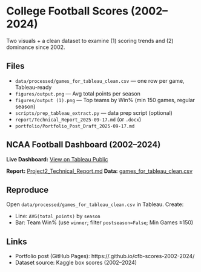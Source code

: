 # College Football Scores (2002–2024)

Two visuals + a clean dataset to examine (1) scoring trends and (2) dominance since 2002.

## Files
- `data/processed/games_for_tableau_clean.csv` — one row per game, Tableau-ready
- `figures/output.png` — Avg total points per season
- `figures/output (1).png` — Top teams by Win% (min 150 games, regular season)
- `scripts/prep_tableau_extract.py` — data prep script (optional)
- `report/Technical_Report_2025-09-17.md` (or `.docx`)
- `portfolio/Portfolio_Post_Draft_2025-09-17.md`

  
## NCAA Football Dashboard (2002–2024)
**Live Dashboard:** [View on Tableau Public](https://public.tableau.com/app/profile/matthew.d.allura/viz/College_dashboard_final/CollegeFootballPerformanceDashboard)

**Report:** [Project2_Technical_Report.md](./Project2_Technical_Report.md)
**Data:** [games_for_tableau_clean.csv](./data/processed/games_for_tableau_clean.csv)


## Reproduce
Open `data/processed/games_for_tableau_clean.csv` in Tableau.
Create:
- Line: `AVG(total_points)` by `season`
- Bar: Team Win% (use `winner`; filter `postseason=False`; Min Games ≥150)

## Links
- Portfolio post (GitHub Pages): https://<your-username>.github.io/cfb-scores-2002-2024/
- Dataset source: Kaggle box scores (2002–2024)
